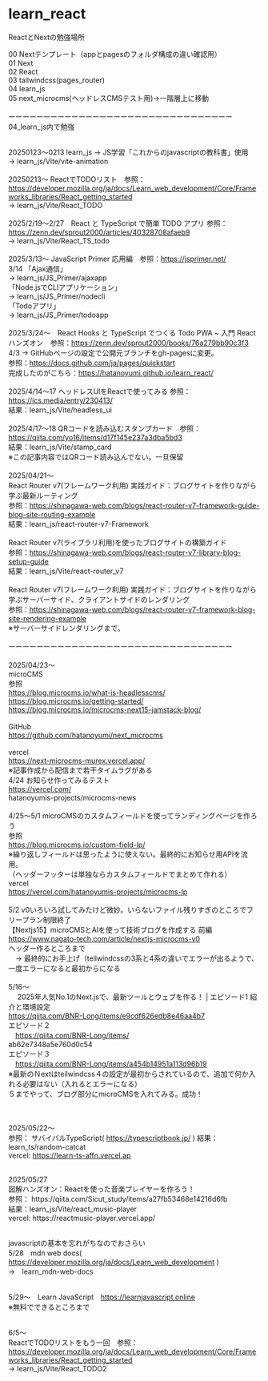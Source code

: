 # learn_react

ReactとNextの勉強場所

00 Nextテンプレート（appとpagesのフォルダ構成の違い確認用）<br>
01 Next<br>
02 React<br>
03 tailwindcss(pages_router)<br>
04 learn_js<br>
05 next_microcms(ヘッドレスCMSテスト用)→一階層上に移動<br>
<br>
ーーーーーーーーーーーーーーーーーーーーーーーーーーーーーーーー<br>
04_learn_js内で勉強<br>
<br>

20250123〜0213 learn_js → JS学習「これからのjavascriptの教科書」使用<br>
→ learn_js/Vite/vite-animation<br>
<br>
20250213〜 ReactでTODOリスト　参照：https://developer.mozilla.org/ja/docs/Learn_web_development/Core/Frameworks_libraries/React_getting_started<br>
→ learn_js/Vite/React_TODO<br>
<br>
2025/2/19〜2/27　React と TypeScript で簡単 TODO アプリ 参照：https://zenn.dev/sprout2000/articles/40328708afaeb9<br>
→ learn_js/Vite/React_TS_todo<br>
<br>
2025/3/13〜 JavaScript Primer 応用編　参照：https://jsprimer.net/<br>
3/14 「Ajax通信」<br>
→ learn_js/JS_Primer/ajaxapp<br>
「Node.jsでCLIアプリケーション」<br>
→ learn_js/JS_Primer/nodecli<br>
「Todoアプリ」<br>
→ learn_js/JS_Primer/todoapp<br>
<br>
2025/3/24〜　React Hooks と TypeScript でつくる Todo PWA ~ 入門 React ハンズオン　参照：https://zenn.dev/sprout2000/books/76a279bb90c3f3<br>
4/3 → GitHubページの設定で公開元ブランチをgh-pagesに変更。<br>
参照：https://docs.github.com/ja/pages/quickstart<br>
完成したのがこちら：https://hatanoyumi.github.io/learn_react/<br>
<br>
2025/4/14〜17 ヘッドレスUIをReactで使ってみる 参照：https://ics.media/entry/230413/<br>
結果：learn_js/Vite/headless_ui<br>
<br>
2025/4/17〜18 QRコードを読み込むスタンプカード　参照：https://qiita.com/yo16/items/d17f145e237a3dba5bd3<br>
結果：learn_js/Vite/stamp_card<br>
※この記事内容ではQRコード読み込んでない。一旦保留<br>
<br>
2025/04/21〜　<br>
React Router v7(フレームワーク利用) 実践ガイド：ブログサイトを作りながら学ぶ最新ルーティング<br>
参照：https://shinagawa-web.com/blogs/react-router-v7-framework-guide-blog-site-routing-example<br>
結果：learn_js/react-router-v7-Framework<br>
<br>
React Router v7(ライブラリ利用)を使ったブログサイトの構築ガイド<br>
参照：https://shinagawa-web.com/blogs/react-router-v7-library-blog-setup-guide<br>
結果：learn_js/Vite/react-router_v7<br>
<br>
React Router v7(フレームワーク利用) 実践ガイド：ブログサイトを作りながら学ぶサーバーサイド、クライアントサイドのレンダリング<br>
参照：https://shinagawa-web.com/blogs/react-router-v7-framework-blog-site-rendering-example<br>
※サーバーサイドレンダリングまで。<br><br>
ーーーーーーーーーーーーーーーーーーーーーーーーーーーーーーーー<br><br>
2025/04/23〜<br>
microCMS<br>
参照<br>
https://blog.microcms.io/what-is-headlesscms/<br>
https://blog.microcms.io/getting-started/<br>
https://blog.microcms.io/microcms-next15-jamstack-blog/<br>
<br>
GitHub<br>
https://github.com/hatanoyumi/next_microcms<br>
<br>
vercel<br>
https://next-microcms-murex.vercel.app/<br>
※記事作成から配信まで若干タイムラグがある<br>
4/24 お知らせ作ってみるテスト<br>
https://vercel.com/<br>
hatanoyumis-projects/microcms-news<br>
<br>
4/25〜5/1 microCMSのカスタムフィールドを使ってランディングページを作ろう<br>
参照<br>
https://blog.microcms.io/custom-field-lp/<br>
※繰り返しフィールドは思ったように使えない。最終的にお知らせ用APIを流用。<br>（ヘッダーフッターは単独ならカスタムフィールドでまとめて作れる）<br>
vercel<br>
https://vercel.com/hatanoyumis-projects/microcms-lp<br>
<br>
5/2 v0いろいろ試してみたけど微妙。いらないファイル残りすぎのところでフリープラン制限終了<br>
【Nextjs15】microCMSとAIを使って技術ブログを作成する 前編<br>
https://www.nagato-tech.com/article/nextjs-microcms-v0 <br>
ヘッダー作るところまで<br>
　→ 最終的にお手上げ（teilwindcssの3系と4系の違いでエラーが出るようで、一度エラーになると最初からになる<br>
<br>
5/16〜<br>　
2025年人気No.1のNext.jsで、最新ツールとウェブを作る！ | エピソード1 紹介と環境設定<br>
https://qiita.com/BNR-Long/items/e9cdf626edb8e46aa4b7<br>
エピソード２<br>　https://qiita.com/BNR-Long/items/<br>ab62e7348a5e760d0c54<br>
エピソード３<br>　https://qiita.com/BNR-Long/items/a454b14951a113d96b19<br>
※最新のＮextはteilwindcss４の設定が最初からされているので、追加で何か入れる必要はない（入れるとエラーになる）<br>
５までやって、ブログ部分にmicroCMSを入れてみる。成功！<br>

<br><br>
2025/05/22〜 <br>
参照： サバイバルTypeScript( https://typescriptbook.jp/ )
結果：　learn_ts/random-catcat<br>
vercel: https://learn-ts-affn.vercel.ap<br>

<br>
2025/05/27<br>
図解ハンズオン：Reactを使った音楽プレイヤーを作ろう！<br>
参照： https://qiita.com/Sicut_study/items/a27fb53468e14216d6fb<br>
結果：learn_js/Vite/react_music-player<br>
vercel: https://reactmusic-player.vercel.app/<br>
<br>

javascriptの基本を忘れがちなのでおさらい<br>
5/28　mdn web docs( https://developer.mozilla.org/ja/docs/Learn_web_development )<br>
→　learn_mdn-web-docs<br>
<br>

5/29〜　Learn JavaScript　https://learnjavascript.online<br>
※無料でできるところまで<br>
<br>

6/5〜<br>
ReactでTODOリストをもう一回　参照：https://developer.mozilla.org/ja/docs/Learn_web_development/Core/Frameworks_libraries/React_getting_started<br>
→ learn_js/Vite/React_TODO2<br>

